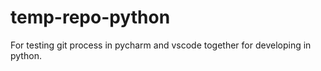 # temp-repo-python

For testing git process in pycharm and vscode together for developing in python.

